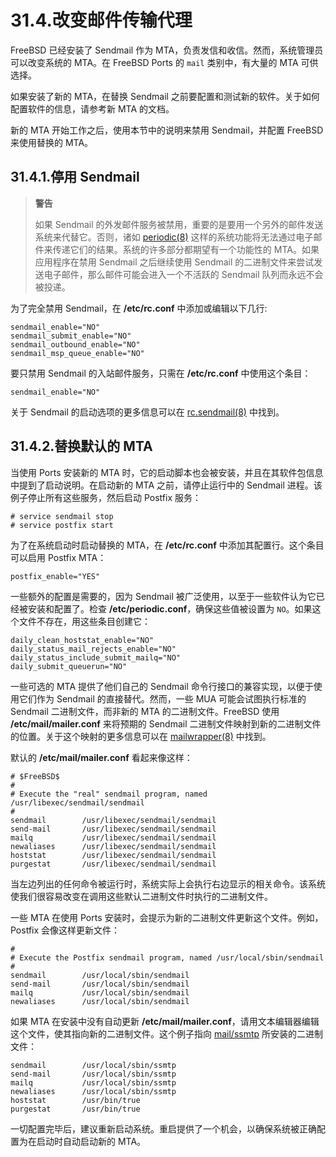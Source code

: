 # 31.4.改变邮件传输代理

FreeBSD 已经安装了 Sendmail 作为 MTA，负责发信和收信。然而，系统管理员可以改变系统的 MTA。在 FreeBSD Ports 的 `mail` 类别中，有大量的 MTA 可供选择。

如果安装了新的 MTA，在替换 Sendmail 之前要配置和测试新的软件。关于如何配置软件的信息，请参考新 MTA 的文档。

新的 MTA 开始工作之后，使用本节中的说明来禁用 Sendmail，并配置 FreeBSD 来使用替换的 MTA。

## 31.4.1.停用 Sendmail

> **警告**
>
> 如果 Sendmail 的外发邮件服务被禁用，重要的是要用一个另外的邮件发送系统来代替它。否则，诸如 [periodic(8)](https://www.freebsd.org/cgi/man.cgi?query=periodic&sektion=8&format=html) 这样的系统功能将无法通过电子邮件来传递它们的结果。系统的许多部分都期望有一个功能性的 MTA。如果应用程序在禁用 Sendmail 之后继续使用 Sendmail 的二进制文件来尝试发送电子邮件，那么邮件可能会进入一个不活跃的 Sendmail 队列而永远不会被投递。

为了完全禁用 Sendmail，在 **/etc/rc.conf** 中添加或编辑以下几行:

```shell-sessionl
sendmail_enable="NO"
sendmail_submit_enable="NO"
sendmail_outbound_enable="NO"
sendmail_msp_queue_enable="NO"
```

要只禁用 Sendmail 的入站邮件服务，只需在 **/etc/rc.conf** 中使用这个条目：

```shell-sessionl
sendmail_enable="NO"
```

关于 Sendmail 的启动选项的更多信息可以在 [rc.sendmail(8)](https://www.freebsd.org/cgi/man.cgi?query=rc.sendmail&sektion=8&format=html) 中找到。

## 31.4.2.替换默认的 MTA

当使用 Ports 安装新的 MTA 时，它的启动脚本也会被安装，并且在其软件包信息中提到了启动说明。在启动新的 MTA 之前，请停止运行中的 Sendmail 进程。该例子停止所有这些服务，然后启动 Postfix 服务：

```shell-sessionl
# service sendmail stop
# service postfix start
```

为了在系统启动时启动替换的 MTA，在 **/etc/rc.conf** 中添加其配置行。这个条目可以启用 Postfix MTA：

```shell-sessionl
postfix_enable="YES"
```

一些额外的配置是需要的，因为 Sendmail 被广泛使用，以至于一些软件认为它已经被安装和配置了。检查 **/etc/periodic.conf**，确保这些值被设置为 `NO`。如果这个文件不存在，用这些条目创建它：

```shell-sessionl
daily_clean_hoststat_enable="NO"
daily_status_mail_rejects_enable="NO"
daily_status_include_submit_mailq="NO"
daily_submit_queuerun="NO"
```

一些可选的 MTA 提供了他们自己的 Sendmail 命令行接口的兼容实现，以便于使用它们作为 Sendmail 的直接替代。然而，一些 MUA 可能会试图执行标准的 Sendmail 二进制文件，而非新的 MTA 的二进制文件。FreeBSD 使用 **/etc/mail/mailer.conf** 来将预期的 Sendmail 二进制文件映射到新的二进制文件的位置。关于这个映射的更多信息可以在 [mailwrapper(8)](https://www.freebsd.org/cgi/man.cgi?query=mailwrapper&sektion=8&format=html) 中找到。

默认的 **/etc/mail/mailer.conf** 看起来像这样：

```shell-sessionl
# $FreeBSD$
#
# Execute the "real" sendmail program, named /usr/libexec/sendmail/sendmail
#
sendmail        /usr/libexec/sendmail/sendmail
send-mail       /usr/libexec/sendmail/sendmail
mailq           /usr/libexec/sendmail/sendmail
newaliases      /usr/libexec/sendmail/sendmail
hoststat        /usr/libexec/sendmail/sendmail
purgestat       /usr/libexec/sendmail/sendmail
```

当左边列出的任何命令被运行时，系统实际上会执行右边显示的相关命令。该系统使我们很容易改变在调用这些默认二进制文件时执行的二进制文件。

一些 MTA 在使用 Ports 安装时，会提示为新的二进制文件更新这个文件。例如，Postfix 会像这样更新文件：

```shell-sessionl
#
# Execute the Postfix sendmail program, named /usr/local/sbin/sendmail
#
sendmail        /usr/local/sbin/sendmail
send-mail       /usr/local/sbin/sendmail
mailq           /usr/local/sbin/sendmail
newaliases      /usr/local/sbin/sendmail
```

如果 MTA 在安装中没有自动更新 **/etc/mail/mailer.conf**，请用文本编辑器编辑这个文件，使其指向新的二进制文件。这个例子指向 [mail/ssmtp](https://cgit.freebsd.org/ports/tree/mail/ssmtp/pkg-descr) 所安装的二进制文件：

```shell-sessionl
sendmail        /usr/local/sbin/ssmtp
send-mail       /usr/local/sbin/ssmtp
mailq           /usr/local/sbin/ssmtp
newaliases      /usr/local/sbin/ssmtp
hoststat        /usr/bin/true
purgestat       /usr/bin/true
```

一切配置完毕后，建议重新启动系统。重启提供了一个机会，以确保系统被正确配置为在启动时自动启动新的 MTA。
